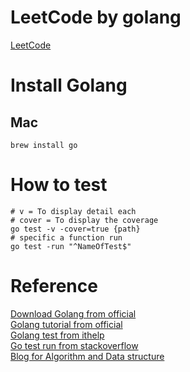 # LeetCode by golang
[LeetCode](https://leetcode.com/problemset/all/)

# Install Golang
## Mac
```
brew install go
```

# How to test
```
# v = To display detail each
# cover = To display the coverage
go test -v -cover=true {path}
# specific a function run
go test -run "^NameOfTest$" 
```

# Reference
[Download Golang from official](https://go.dev/dl/) <br />
[Golang tutorial from official](https://go.dev/tour/welcome/1) <br />
[Golang test from ithelp](https://ithelp.ithome.com.tw/articles/10204692) <br />
[Go test run from stackoverflow](https://stackoverflow.com/questions/16935965/how-to-run-test-cases-in-a-specified-file) <br />
[Blog for Algorithm and Data structure](http://alrightchiu.github.io/SecondRound/mu-lu-yan-suan-fa-yu-zi-liao-jie-gou.html) <br />
